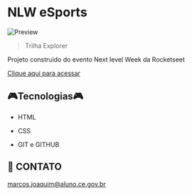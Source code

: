 #   NLW eSports

![Preview](./.GitHub/Preview.png)

> Trilha Explorer

Projeto construido do evento Next level Week da Rocketseet

[Clique aqui para acessar](https://marcspaulo9.github.io/nlw-esports-explores/)

## 🎮Tecnologias🎮

- HTML

- CSS

- GIT e GITHUB

## 📲 CONTATO

marcos.joaquim@aluno.ce.gov.br